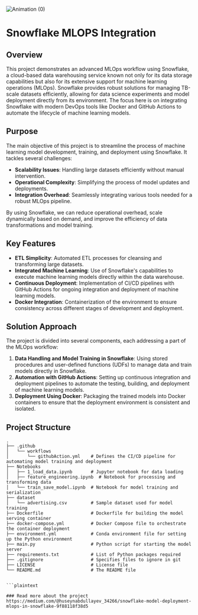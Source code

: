 
![Animation (0)](https://github.com/user-attachments/assets/c999a97b-5d24-4d28-8537-80f23ad9895a)

# Snowflake MLOPS Integration

## Overview

This project demonstrates an advanced MLOps workflow using Snowflake, a cloud-based data warehousing service known not only for its data storage capabilities but also for its extensive support for machine learning operations (MLOps). Snowflake provides robust solutions for managing TB-scale datasets efficiently, allowing for data science experiments and model deployment directly from its environment. The focus here is on integrating Snowflake with modern DevOps tools like Docker and GitHub Actions to automate the lifecycle of machine learning models.

## Purpose

The main objective of this project is to streamline the process of machine learning model development, training, and deployment using Snowflake. It tackles several challenges:

- **Scalability Issues**: Handling large datasets efficiently without manual intervention.
- **Operational Complexity**: Simplifying the process of model updates and deployments.
- **Integration Overhead**: Seamlessly integrating various tools needed for a robust MLOps pipeline.

By using Snowflake, we can reduce operational overhead, scale dynamically based on demand, and improve the efficiency of data transformations and model training.

## Key Features

- **ETL Simplicity**: Automated ETL processes for cleansing and transforming large datasets.
- **Integrated Machine Learning**: Use of Snowflake's capabilities to execute machine learning models directly within the data warehouse.
- **Continuous Deployment**: Implementation of CI/CD pipelines with GitHub Actions for ongoing integration and deployment of machine learning models.
- **Docker Integration**: Containerization of the environment to ensure consistency across different stages of development and deployment.

## Solution Approach

The project is divided into several components, each addressing a part of the MLOps workflow:

1. **Data Handling and Model Training in Snowflake**: Using stored procedures and user-defined functions (UDFs) to manage data and train models directly in Snowflake.
2. **Automation with GitHub Actions**: Setting up continuous integration and deployment pipelines to automate the testing, building, and deployment of machine learning models.
3. **Deployment Using Docker**: Packaging the trained models into Docker containers to ensure that the deployment environment is consistent and isolated.

## Project Structure

```plaintext
.
├── .github
│   └── workflows
│       └── githubAction.yml    # Defines the CI/CD pipeline for automating model training and deployment
├── Notebooks
│   ├── 1_load_data.ipynb       # Jupyter notebook for data loading
│   ├── feature_engineering.ipynb  # Notebook for processing and transforming data
│   └── train_save_model.ipynb  # Notebook for model training and serialization
├── dataset
│   └── advertising.csv         # Sample dataset used for model training
├── Dockerfile                  # Dockerfile for building the model serving container
├── docker-compose.yml          # Docker Compose file to orchestrate the container deployment
├── environment.yml             # Conda environment file for setting up the Python environment
├── main.py                     # Python script for starting the model server
├── requirements.txt            # List of Python packages required
├── .gitignore                  # Specifies files to ignore in git
├── LICENSE                     # License file
└── README.md                   # The README file


```plaintext

### Read more about the project https://medium.com/@huseynabdullayev_34266/snowflake-model-deployment-mlops-in-snowflake-9f88118f38d5



